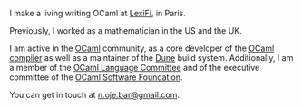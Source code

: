 I make a living writing OCaml at [LexiFi](https://www.lexifi.com), in Paris.

Previously, I worked as a mathematician in the US and the UK.

I am active in the [OCaml](https://ocaml.org) community, as a core developer of the [OCaml compiler](https://github.com/ocaml/ocaml) as well as a maintainer of the [Dune](https://github.com/ocaml/dune) build system. Additionally, I am a member of the [OCaml Language Committee](https://github.com/ocaml/RFCs/blob/master/Committee.md) and of the executive committee of the [OCaml Software Foundation](https://ocaml-sf.org/).

You can get in touch at [n.oje.bar@gmail.com](mailto:n.oje.bar@gmail.com).

